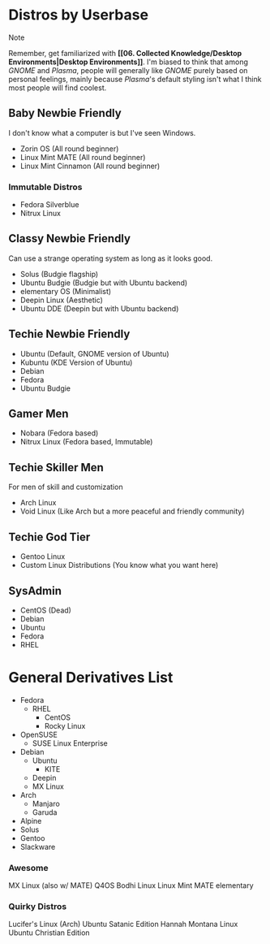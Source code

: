 # Distros by Userbase

> [!NOTE]
> Remember, get familiarized with **[[06. Collected Knowledge/Desktop Environments|Desktop Environments]]**. I'm biased to think that among *GNOME* and *Plasma*, people will generally like *GNOME* purely based on personal feelings, mainly because *Plasma*'s default styling isn't what I think most people will find coolest.
## Baby Newbie Friendly
I don't know what a computer is but I've seen Windows.

- Zorin OS (All round beginner)
- Linux Mint MATE (All round beginner)
- Linux Mint Cinnamon (All round beginner)

### Immutable Distros
- Fedora Silverblue
- Nitrux Linux
## Classy Newbie Friendly
Can use a strange operating system as long as it looks good.

- Solus (Budgie flagship)
- Ubuntu Budgie (Budgie but with Ubuntu backend)
- elementary OS (Minimalist)
- Deepin Linux (Aesthetic)
- Ubuntu DDE (Deepin but with Ubuntu backend)
## Techie Newbie Friendly
- Ubuntu (Default, GNOME version of Ubuntu)
- Kubuntu (KDE Version of Ubuntu)
- Debian
- Fedora
- Ubuntu Budgie
## Gamer Men
- Nobara (Fedora based)
- Nitrux Linux (Fedora based, Immutable)
## Techie Skiller Men
For men of skill and customization
- Arch Linux
- Void Linux (Like Arch but a more peaceful and friendly community)
## Techie God Tier
- Gentoo Linux
- Custom Linux Distributions (You know what you want here)
## SysAdmin
- CentOS (Dead)
- Debian
- Ubuntu
- Fedora
- RHEL
# General Derivatives List
- Fedora
	- RHEL
		- CentOS
		- Rocky Linux
- OpenSUSE
	- SUSE Linux Enterprise
- Debian
	- Ubuntu
		- KITE
	- Deepin
	- MX Linux
- Arch
	- Manjaro
	- Garuda
- Alpine
- Solus
- Gentoo
- Slackware

### Awesome
MX Linux (also w/ MATE)
Q4OS
Bodhi Linux
Linux Mint MATE
elementary

### Quirky Distros
Lucifer's Linux (Arch)
Ubuntu Satanic Edition
Hannah Montana Linux
Ubuntu Christian Edition
